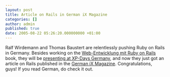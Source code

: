 ```yaml
---
layout: post
title: Article on Rails in German iX Magazine
categories: []
author: admin
published: true
date: 2005-08-22 05:26:20.000000000 +01:00
---
```

<p>Ralf Wirdemann and Thomas Baustert are relentlessly pushing Ruby on Rails in Germany. Besides working on the <a href="http://weblog.rubyonrails.com/archives/2005/03/15/web-entwicklung-mit-ruby-on-rails/">Web-Entwicklung mit Ruby on Rails</a> book, they will be <a href="http://www.xpdays.de/2005/sessions/TDD_mit_Ruby_on_Rails.html">presenting at XP-Days Germany</a>, and now they just got an article on Rails published in the <a href="http://www.heise.de/ix/">German iX Magazine</a>. Congratulations, guys! If you read German, do check it out.</p>
